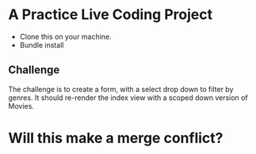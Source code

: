 
# A Practice Live Coding Project

- Clone this on your machine.
- Bundle install


## Challenge

The challenge is to create a form, with a select drop down to filter by genres. It should re-render the index view with a scoped down version of Movies.

# Will this make a merge conflict?
